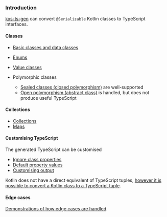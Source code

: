 ### Introduction

[kxs-ts-gen](https://github.com/adamko-dev/kotlinx-serialization-typescript-generator)
can convert `@Serializable` Kotlin classes to TypeScript interfaces.

#### Classes

* [Basic classes and data classes](basic-classes.md)
* [Enums](enums.md)
* [Value classes](value-classes.md)

* Polymorphic classes
  * [Sealed classes (closed polymorphism)](polymorphism-sealed.md) are well-supported
  * [Open polymorphism (abstract class)](polymorphism-open.md) is handled, but does not produce
    useful TypeScript

#### Collections

* [Collections](lists.md)
* [Maps](maps.md)

#### Customising TypeScript

The generated TypeScript can be customised

* [Ignore class properties](ignoring-properties.md)
* [Default property values](default-values.md)
* [Customising output](customising-output.md)

Kotlin does not have a direct equivalent of TypeScript tuples,
[however it is possible to convert a Kotlin class to a TypeScript tuple](tuples.md).

#### Edge cases

[Demonstrations of how edge cases are handled](edgecases.md).

